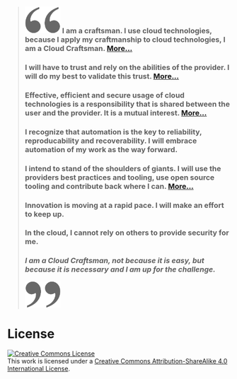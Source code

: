 <!---[![flamer a CC NC SA image by Ola Erik Blæsterdalen](images/flamer.png)](https://www.flickr.com/photos/83029840@N00/2333867300/)--->

> ### <img src="images/openquote.png" width="80" height="60"/> I am a craftsman. I use cloud technologies, because I apply my craftmanship to cloud technologies, I am a Cloud Craftsman. <span class='small'>[More...](explained/craftsman)</span>
>
> ### I will have to trust and rely on the abilities of the provider. I will do my best to validate this trust. <span class='small'>[More...](explained/trust)</span>
>
> ### Effective, efficient and secure usage of cloud technologies is a responsibility that is shared between the user and the provider. It is a mutual interest. <span class='small'>[More...](explained/shared_responsibility)</span>
>
> ### I recognize that automation is the key to reliability, reproducability and recoverability. I will embrace automation of my work as the way forward.
>
> ### I intend to stand of the shoulders of giants. I will use the providers best practices and tooling, use open source tooling and contribute back where I can. <span class='small'>[More...](explained/shoulders_of_giants)</span>
>
> ### Innovation is moving at a rapid pace. I will make an effort to keep up.
>
> ### In the cloud, I cannot rely on others to provide security for me.
> 
> ### _I am a Cloud Craftsman, not because it is easy, but because it is necessary and I am up for the challenge._
> <img src="images/closequote.png" width="80" height="60"/>

# License
<a rel="license" href="http://creativecommons.org/licenses/by-sa/4.0/"><img alt="Creative Commons License" style="border-width:0" src="https://i.creativecommons.org/l/by-sa/4.0/88x31.png" /></a><br />This work is licensed under a <a rel="license" href="http://creativecommons.org/licenses/by-sa/4.0/">Creative Commons Attribution-ShareAlike 4.0 International License</a>.
